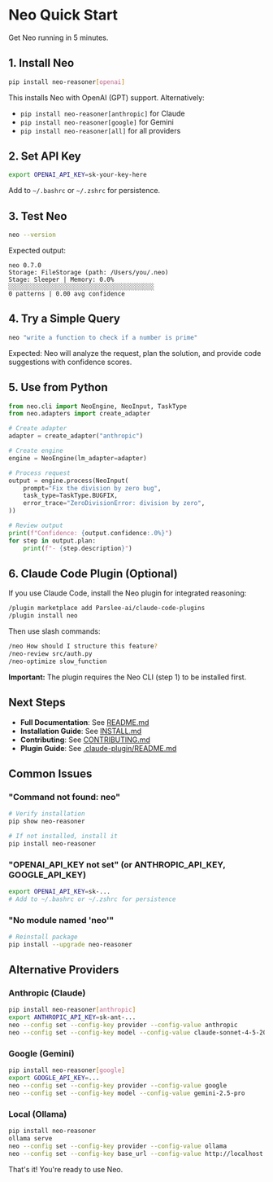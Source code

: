 # Neo Quick Start

Get Neo running in 5 minutes.

## 1. Install Neo

```bash
pip install neo-reasoner[openai]
```

This installs Neo with OpenAI (GPT) support. Alternatively:
- `pip install neo-reasoner[anthropic]` for Claude
- `pip install neo-reasoner[google]` for Gemini
- `pip install neo-reasoner[all]` for all providers

## 2. Set API Key

```bash
export OPENAI_API_KEY=sk-your-key-here
```

Add to `~/.bashrc` or `~/.zshrc` for persistence.

## 3. Test Neo

```bash
neo --version
```

Expected output:
```
neo 0.7.0
Storage: FileStorage (path: /Users/you/.neo)
Stage: Sleeper | Memory: 0.0%
░░░░░░░░░░░░░░░░░░░░░░░░░░░░░░░░░░░░░░░░
0 patterns | 0.00 avg confidence
```

## 4. Try a Simple Query

```bash
neo "write a function to check if a number is prime"
```

Expected: Neo will analyze the request, plan the solution, and provide code suggestions with confidence scores.

## 5. Use from Python

```python
from neo.cli import NeoEngine, NeoInput, TaskType
from neo.adapters import create_adapter

# Create adapter
adapter = create_adapter("anthropic")

# Create engine
engine = NeoEngine(lm_adapter=adapter)

# Process request
output = engine.process(NeoInput(
    prompt="Fix the division by zero bug",
    task_type=TaskType.BUGFIX,
    error_trace="ZeroDivisionError: division by zero",
))

# Review output
print(f"Confidence: {output.confidence:.0%}")
for step in output.plan:
    print(f"- {step.description}")
```

## 6. Claude Code Plugin (Optional)

If you use Claude Code, install the Neo plugin for integrated reasoning:

```bash
/plugin marketplace add Parslee-ai/claude-code-plugins
/plugin install neo
```

Then use slash commands:
```bash
/neo How should I structure this feature?
/neo-review src/auth.py
/neo-optimize slow_function
```

**Important:** The plugin requires the Neo CLI (step 1) to be installed first.

## Next Steps

- **Full Documentation**: See [README.md](README.md)
- **Installation Guide**: See [INSTALL.md](INSTALL.md)
- **Contributing**: See [CONTRIBUTING.md](CONTRIBUTING.md)
- **Plugin Guide**: See [.claude-plugin/README.md](.claude-plugin/README.md)

## Common Issues

### "Command not found: neo"
```bash
# Verify installation
pip show neo-reasoner

# If not installed, install it
pip install neo-reasoner
```

### "OPENAI_API_KEY not set" (or ANTHROPIC_API_KEY, GOOGLE_API_KEY)
```bash
export OPENAI_API_KEY=sk-...
# Add to ~/.bashrc or ~/.zshrc for persistence
```

### "No module named 'neo'"
```bash
# Reinstall package
pip install --upgrade neo-reasoner
```

## Alternative Providers

### Anthropic (Claude)
```bash
pip install neo-reasoner[anthropic]
export ANTHROPIC_API_KEY=sk-ant-...
neo --config set --config-key provider --config-value anthropic
neo --config set --config-key model --config-value claude-sonnet-4-5-20250929
```

### Google (Gemini)
```bash
pip install neo-reasoner[google]
export GOOGLE_API_KEY=...
neo --config set --config-key provider --config-value google
neo --config set --config-key model --config-value gemini-2.5-pro
```

### Local (Ollama)
```bash
pip install neo-reasoner
ollama serve
neo --config set --config-key provider --config-value ollama
neo --config set --config-key base_url --config-value http://localhost:11434
```

That's it! You're ready to use Neo.
